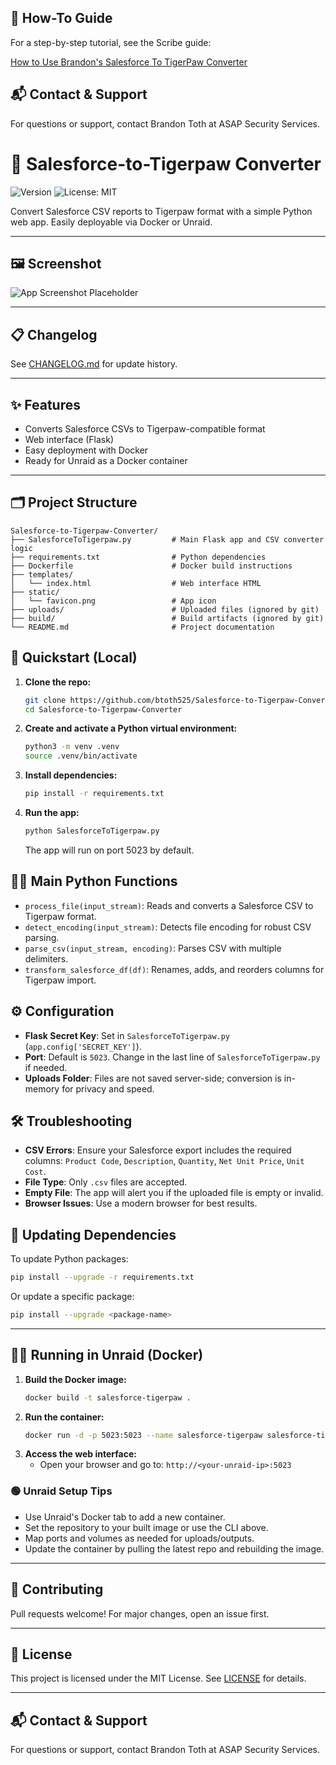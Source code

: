 ## 📖 How-To Guide

For a step-by-step tutorial, see the Scribe guide:

[How to Use Brandon's Salesforce To TigerPaw Converter](https://scribehow.com/viewer/How_to_Use_Brandons_Salesforce_To_TigerPaw_Converter__UcSaDyXrQbyyoozC531-CQ)

## 📬 Contact & Support

For questions or support, contact Brandon Toth at ASAP Security Services.


# 🚀 Salesforce-to-Tigerpaw Converter

![Version](https://img.shields.io/badge/version-1.0-blue)
![License: MIT](https://img.shields.io/badge/License-MIT-yellow.svg)
<!-- If you add CI/CD, add a status badge here -->



Convert Salesforce CSV reports to Tigerpaw format with a simple Python web app. Easily deployable via Docker or Unraid.

---

## 🖼️ Screenshot
<!-- Replace with a real screenshot or GIF of your app UI -->
![App Screenshot Placeholder](https://via.placeholder.com/750x400?text=App+Screenshot)

---
## 📋 Changelog

See [CHANGELOG.md](CHANGELOG.md) for update history.


---

## ✨ Features
- Converts Salesforce CSVs to Tigerpaw-compatible format
- Web interface (Flask)
- Easy deployment with Docker
- Ready for Unraid as a Docker container

---


## 🗂️ Project Structure

```
Salesforce-to-Tigerpaw-Converter/
├── SalesforceToTigerpaw.py         # Main Flask app and CSV converter logic
├── requirements.txt                # Python dependencies
├── Dockerfile                      # Docker build instructions
├── templates/
│   └── index.html                  # Web interface HTML
├── static/
│   └── favicon.png                 # App icon
├── uploads/                        # Uploaded files (ignored by git)
├── build/                          # Build artifacts (ignored by git)
└── README.md                       # Project documentation
```

## 🏁 Quickstart (Local)
1. **Clone the repo:**
   ```sh
   git clone https://github.com/btoth525/Salesforce-to-Tigerpaw-Converter.git
   cd Salesforce-to-Tigerpaw-Converter
   ```
2. **Create and activate a Python virtual environment:**
   ```sh
   python3 -m venv .venv
   source .venv/bin/activate
   ```
3. **Install dependencies:**
   ```sh
   pip install -r requirements.txt
   ```
4. **Run the app:**
   ```sh
   python SalesforceToTigerpaw.py
   ```
   The app will run on port 5023 by default.
## 🧑‍💻 Main Python Functions

- `process_file(input_stream)`: Reads and converts a Salesforce CSV to Tigerpaw format.
- `detect_encoding(input_stream)`: Detects file encoding for robust CSV parsing.
- `parse_csv(input_stream, encoding)`: Parses CSV with multiple delimiters.
- `transform_salesforce_df(df)`: Renames, adds, and reorders columns for Tigerpaw import.

## ⚙️ Configuration

- **Flask Secret Key**: Set in `SalesforceToTigerpaw.py` (`app.config['SECRET_KEY']`).
- **Port**: Default is `5023`. Change in the last line of `SalesforceToTigerpaw.py` if needed.
- **Uploads Folder**: Files are not saved server-side; conversion is in-memory for privacy and speed.

## 🛠️ Troubleshooting

- **CSV Errors**: Ensure your Salesforce export includes the required columns: `Product Code`, `Description`, `Quantity`, `Net Unit Price`, `Unit Cost`.
- **File Type**: Only `.csv` files are accepted.
- **Empty File**: The app will alert you if the uploaded file is empty or invalid.
- **Browser Issues**: Use a modern browser for best results.

## 🔄 Updating Dependencies

To update Python packages:
```sh
pip install --upgrade -r requirements.txt
```
Or update a specific package:
```sh
pip install --upgrade <package-name>
```


---

## 🧑‍🔧 Running in Unraid (Docker)
1. **Build the Docker image:**
   ```sh
   docker build -t salesforce-tigerpaw .
   ```
2. **Run the container:**
   ```sh
   docker run -d -p 5023:5023 --name salesforce-tigerpaw salesforce-tigerpaw
   ```
3. **Access the web interface:**
   - Open your browser and go to: `http://<your-unraid-ip>:5023`

### 🟢 Unraid Setup Tips
- Use Unraid's Docker tab to add a new container.
- Set the repository to your built image or use the CLI above.
- Map ports and volumes as needed for uploads/outputs.
- Update the container by pulling the latest repo and rebuilding the image.

---

## 🤝 Contributing
Pull requests welcome! For major changes, open an issue first.

---

## 📄 License

This project is licensed under the MIT License. See [LICENSE](LICENSE) for details.

---

## 📬 Contact & Support

For questions or support, contact Brandon Toth at ASAP Security Services.
